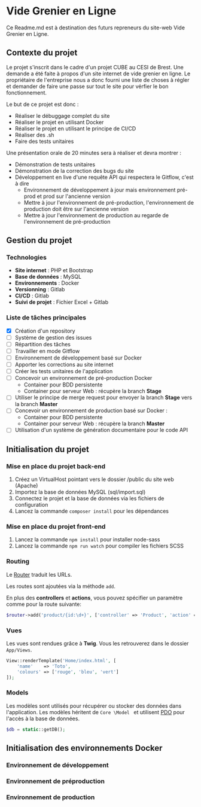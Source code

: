 # Vide Grenier en Ligne

Ce Readme.md est à destination des futurs repreneurs du site-web Vide Grenier en Ligne.

## Contexte du projet
Le projet s'inscrit dans le cadre d'un projet CUBE au CESI de Brest. Une demande a été faite à propos d'un site internet de vide grenier en ligne. 
Le propriétaire de l'entreprise nous a donc fourni une liste de choses à régler et demander de faire une passe sur tout le site pour vérfier le bon fonctionnement. 

Le but de ce projet est donc : 
- Réaliser le débuggage complet du site
- Réaliser le projet en utilisant Docker 
- Réaliser le projet en utilisant le principe de CI/CD
- Réaliser des .sh 
- Faire des tests unitaires

Une présentation orale de 20 minutes sera à réaliser et devra montrer : 
- Démonstration de tests unitaires
- Démonstration de la correction des bugs du site
- Développement en live d'une requête API qui respectera le Gitflow, c'est à dire
  - Environnement de développement à jour mais environnement pré-prod et prod sur l'ancienne version
  - Mettre à jour l'environnement de pré-production, l'environnement de production doit être sur l'ancienne version
  - Mettre à jour l'environnement de production au regarde de l'environnement de pré-production

## Gestion du projet
### Technologies
- **Site internet** : PHP et Bootstrap
- **Base de données** : MySQL
- **Environnements** : Docker
- **Versionning** : Gitlab
- **CI/CD** : Gitlab
- **Suivi de projet** : Fichier Excel + Gitlab

### Liste de tâches principales
- [x] Création d'un repository
- [ ] Système de gestion des issues 
- [ ] Répartition des tâches
- [ ] Travailler en mode Gitflow
- [ ] Environnement de développement basé sur Docker
- [ ] Apporter les corrections au site internet
- [ ] Créer les tests unitaires de l'application
- [ ] Concevoir un environnement de pré-production Docker 
  - Container pour BDD persistente
  - Container pour serveur Web : récupère la branch **Stage** 
- [ ] Utiliser le principe de merge request pour envoyer la branch **Stage** vers la branch **Master**
- [ ] Concevoir un environnement de production basé sur Docker :
  - Container pour BDD persistente
  - Container pour serveur Web : récupère la branch **Master**
- [ ] Utilisation d'un système de génération documentaire pour le code API

## Initialisation du projet
### Mise en place du projet back-end
1. Créez un VirtualHost pointant vers le dossier /public du site web (Apache)
2. Importez la base de données MySQL (sql/import.sql)
3. Connectez le projet et la base de données via les fichiers de configuration
4. Lancez la commande `composer install` pour les dépendances

### Mise en place du projet front-end
1. Lancez la commande `npm install` pour installer node-sass
2. Lancez la commande `npm run watch` pour compiler les fichiers SCSS

### Routing
Le [Router](Core/Router.php) traduit les URLs. 

Les routes sont ajoutées via la méthode `add`. 

En plus des **controllers** et **actions**, vous pouvez spécifier un paramètre comme pour la route suivante:

```php
$router->add('product/{id:\d+}', ['controller' => 'Product', 'action' => 'show']);
```

### Vues
Les vues sont rendues grâce à **Twig**. 
Vous les retrouverez dans le dossier `App/Views`. 

```php
View::renderTemplate('Home/index.html', [
    'name'    => 'Toto',
    'colours' => ['rouge', 'bleu', 'vert']
]);
```
### Models
Les modèles sont utilisés pour récupérer ou stocker des données dans l'application. Les modèles héritent de `Core
\Model
` et utilisent [PDO](http://php.net/manual/en/book.pdo.php) pour l'accès à la base de données. 

```php
$db = static::getDB();
```
## Initialisation des environnements Docker
### Environnement de développement
### Environnement de préproduction
### Environnement de production 